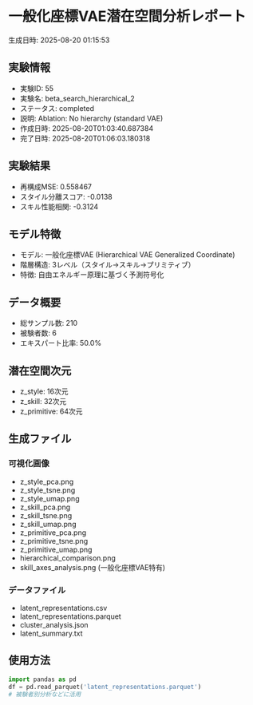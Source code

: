 # 一般化座標VAE潜在空間分析レポート

生成日時: 2025-08-20 01:15:53

## 実験情報
- 実験ID: 55
- 実験名: beta_search_hierarchical_2
- ステータス: completed
- 説明: Ablation: No hierarchy (standard VAE)
- 作成日時: 2025-08-20T01:03:40.687384
- 完了日時: 2025-08-20T01:06:03.180318

## 実験結果
- 再構成MSE: 0.558467
- スタイル分離スコア: -0.0138
- スキル性能相関: -0.3124

## モデル特徴
- モデル: 一般化座標VAE (Hierarchical VAE Generalized Coordinate)
- 階層構造: 3レベル（スタイル→スキル→プリミティブ）
- 特徴: 自由エネルギー原理に基づく予測符号化

## データ概要
- 総サンプル数: 210
- 被験者数: 6
- エキスパート比率: 50.0%

## 潜在空間次元
- z_style: 16次元
- z_skill: 32次元
- z_primitive: 64次元

## 生成ファイル
### 可視化画像
- z_style_pca.png
- z_style_tsne.png
- z_style_umap.png
- z_skill_pca.png
- z_skill_tsne.png
- z_skill_umap.png
- z_primitive_pca.png
- z_primitive_tsne.png
- z_primitive_umap.png
- hierarchical_comparison.png
- skill_axes_analysis.png (一般化座標VAE特有)

### データファイル
- latent_representations.csv
- latent_representations.parquet
- cluster_analysis.json
- latent_summary.txt

## 使用方法
```python
import pandas as pd
df = pd.read_parquet('latent_representations.parquet')
# 被験者別分析などに活用
```
